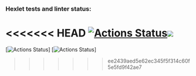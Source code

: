 ### Hexlet tests and linter status:
<<<<<<< HEAD
[![Actions Status](https://github.com/durgedancing/frontend-project-lvl1/workflows/hexlet-check/badge.svg)](https://github.com/durgedancing/frontend-project-lvl1/actions)<a href="https://codeclimate.com/github/codeclimate/codeclimate/maintainability"><img src="https://api.codeclimate.com/v1/badges/a99a88d28ad37a79dbf6/maintainability" /></a>
=======
[![Actions Status](https://github.com/durgedancing/frontend-project-lvl1/workflows/hexlet-check/badge.svg)]
[![Actions Status](https://github.com/durgedancing/frontend-project-lvl1/actions/workflows/learn-github-actions.yml/badge.svg)]

>>>>>>> ee2439aed5e62ec345f5f314c60f5e5fd9f42ae7
